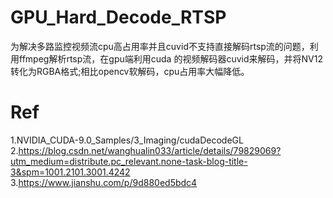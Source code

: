 # GPU_Hard_Decode_RTSP
  为解决多路监控视频流cpu高占用率并且cuvid不支持直接解码rtsp流的问题，利用ffmpeg解析rtsp流，在gpu端利用cuda 的视频解码器cuvid来解码，并将NV12转化为RGBA格式;相比opencv软解码，cpu占用率大幅降低。
# Ref
  1.NVIDIA_CUDA-9.0_Samples/3_Imaging/cudaDecodeGL  
  2.https://blog.csdn.net/wanghualin033/article/details/79829069?utm_medium=distribute.pc_relevant.none-task-blog-title-3&spm=1001.2101.3001.4242  
  3.https://www.jianshu.com/p/9d880ed5bdc4
